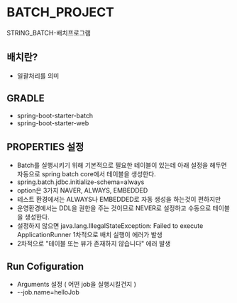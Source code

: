 # BATCH_PROJECT
STRING_BATCH-배치프로그램

## 배치란? ##
  - 일괄처리를 의미

## GRADLE ##
- spring-boot-starter-batch
- spring-boot-starter-web

## PROPERTIES 설정 ##
  - Batch를 실행시키기 위해 기본적으로 필요한 테이블이 있는데 아래 설정을 해두면 자동으로 spring batch core에서 테이블을 생성한다.
  - spring.batch.jdbc.initialize-schema=always
  - option은 3가지 NAVER, ALWAYS, EMBEDDED
  - 테스트 환경에서는 ALWAYS나 EMBEDDED로 자동 생성을 하는것이 편하지만 
  - 운영환경에서는 DDL을 권한을 주는 것이므로 NEVER로 설정하고 수동으로 테이블을 생성한다.  
  - 설정하지 않으면 java.lang.IllegalStateException: Failed to execute ApplicationRunner 1차적으로 배치 실행이 에러가 발생
  - 2차적으로 "테이블 또는 뷰가 존재하지 않습니다" 에러 발생

## Run Cofiguration ##
  - Arguments 설정 ( 어떤 job을 실행시킬건지 )
  - --job.name=helloJob
